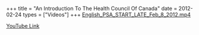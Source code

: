 +++
title = "An Introduction To The Health Council Of Canada"
date = 2012-02-24
types = ["Videos"]
+++
[English\_PSA\_START\_LATE\_Feb\_8\_2012.mp4](/files/English_PSA_START_LATE_Feb_8_2012.mp4)

[YouTube Link](https://www.youtube.com/watch?v=pK_yYD9RGns)
